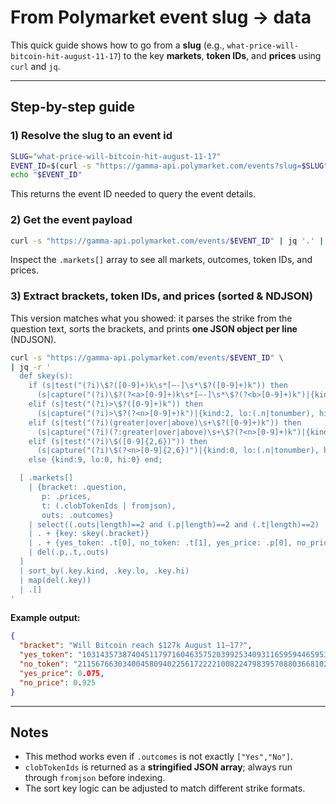 # From Polymarket event slug → data

This quick guide shows how to go from a **slug** (e.g., `what-price-will-bitcoin-hit-august-11-17`) to the key **markets**, **token IDs**, and **prices** using `curl` and `jq`.

---

## Step-by-step guide

### 1) Resolve the slug to an event id

```bash
SLUG="what-price-will-bitcoin-hit-august-11-17"
EVENT_ID=$(curl -s "https://gamma-api.polymarket.com/events?slug=$SLUG" | jq -r '.[0].id')
echo "$EVENT_ID"
```

This returns the event ID needed to query the event details.

### 2) Get the event payload

```bash
curl -s "https://gamma-api.polymarket.com/events/$EVENT_ID" | jq '.' | less
```

Inspect the `.markets[]` array to see all markets, outcomes, token IDs, and prices.

### 3) Extract brackets, token IDs, and prices (sorted & NDJSON)

This version matches what you showed: it parses the strike from the question text, sorts the brackets, and prints **one JSON object per line** (NDJSON).

```bash
curl -s "https://gamma-api.polymarket.com/events/$EVENT_ID" \
| jq -r '
  def skey(s):
    if (s|test("(?i)\$?([0-9]+)k\s*[–-]\s*\$?([0-9]+)k")) then
      (s|capture("(?i)\$?(?<a>[0-9]+)k\s*[–-]\s*\$?(?<b>[0-9]+)k")|{kind:1, lo:(.a|tonumber), hi:(.b|tonumber)})
    elif (s|test("(?i)>\$?([0-9]+)k")) then
      (s|capture("(?i)>\$?(?<n>[0-9]+)k")|{kind:2, lo:(.n|tonumber), hi:0})
    elif (s|test("(?i)(greater|over|above)\s+\$?([0-9]+)k")) then
      (s|capture("(?i)(?:greater|over|above)\s+\$?(?<n>[0-9]+)k")|{kind:2, lo:(.n|tonumber), hi:0})
    elif (s|test("(?i)\$([0-9]{2,6})")) then
      (s|capture("(?i)\$(?<n>[0-9]{2,6})")|{kind:0, lo:(.n|tonumber), hi:(.n|tonumber)})
    else {kind:9, lo:0, hi:0} end;

  [ .markets[]
    | {bracket: .question,
       p: .prices,
       t: (.clobTokenIds | fromjson),
       outs: .outcomes}
    | select((.outs|length)==2 and (.p|length)==2 and (.t|length)==2)
    | . + {key: skey(.bracket)}
    | . + {yes_token: .t[0], no_token: .t[1], yes_price: .p[0], no_price: .p[1]}
    | del(.p,.t,.outs)
  ]
  | sort_by(.key.kind, .key.lo, .key.hi)
  | map(del(.key))
  | .[]
'
```

**Example output:**

```json
{
  "bracket": "Will Bitcoin reach $127k August 11–17?",
  "yes_token": "103143573874045117971604635752039925340931165959446595394046689161646463222428",
  "no_token": "21156766303400458094022561722221008224798395708803668102392410074584994172215",
  "yes_price": 0.075,
  "no_price": 0.925
}
```

---

## Notes

* This method works even if `.outcomes` is not exactly `["Yes","No"]`.
* `clobTokenIds` is returned as a **stringified JSON array**; always run through `fromjson` before indexing.
* The sort key logic can be adjusted to match different strike formats.
